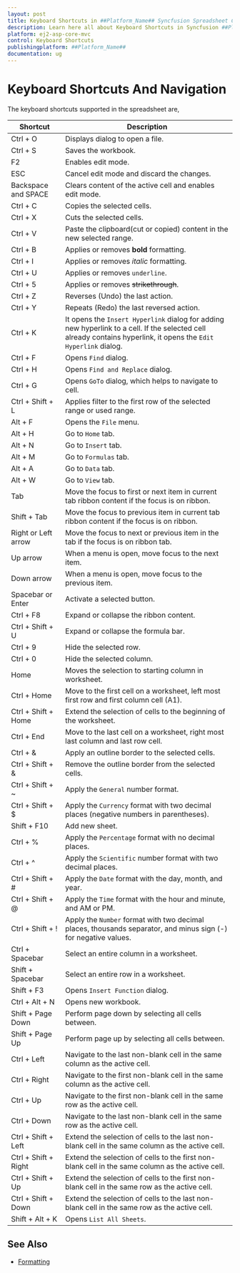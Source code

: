 ```yaml
---
layout: post
title: Keyboard Shortcuts in ##Platform_Name## Syncfusion Spreadsheet Component
description: Learn here all about Keyboard Shortcuts in Syncfusion ##Platform_Name## Spreadsheet component of Syncfusion Essential JS 2 and more.
platform: ej2-asp-core-mvc
control: Keyboard Shortcuts
publishingplatform: ##Platform_Name##
documentation: ug
---
```



# Keyboard Shortcuts And Navigation

The keyboard shortcuts supported in the spreadsheet are,

| Shortcut | Description |
|-------|---------|
| Ctrl + O | Displays dialog to open a file. |
| Ctrl + S | Saves the workbook. |
| F2 | Enables edit mode. |
| ESC | Cancel edit mode and discard the changes. |
| Backspace and SPACE | Clears content of the active cell and enables edit mode. |
| Ctrl + C | Copies the selected cells. |
| Ctrl + X | Cuts the selected cells. |
| Ctrl + V | Paste the clipboard(cut or copied) content in the new selected range. |
| Ctrl + B | Applies or removes **bold** formatting. |
| Ctrl + I | Applies or removes *italic* formatting. |
| Ctrl + U | Applies or removes `underline`. |
| Ctrl + 5 | Applies or removes ~~strikethrough~~. |
| Ctrl + Z | Reverses (Undo) the last action. |
| Ctrl + Y | Repeats (Redo) the last reversed action. |
| Ctrl + K | It opens the `Insert Hyperlink` dialog for adding new hyperlink to a cell. If the selected cell already contains hyperlink, it opens the `Edit Hyperlink` dialog. |
| Ctrl + F | Opens `Find` dialog. |
| Ctrl + H | Opens `Find and Replace` dialog. |
| Ctrl + G | Opens `GoTo` dialog, which helps to navigate to cell. |
| Ctrl + Shift + L | Applies filter to the first row of the selected range or used range. |
| Alt + F | Opens the `File` menu. |
| Alt + H | Go to `Home` tab. |
| Alt + N | Go to `Insert` tab. |
| Alt + M | Go to `Formulas` tab. |
| Alt + A | Go to `Data` tab. |
| Alt + W | Go to `View` tab. |
| Tab | Move the focus to first or next item in current tab ribbon content if the focus is on ribbon. |
| Shift + Tab | Move the focus to previous item in current tab ribbon content if the focus is on ribbon.|
| Right or Left arrow| Move the focus to next or previous item in the tab if the focus is on ribbon tab.|
| Up arrow | When a menu is open, move focus to the next item. |
| Down arrow | When a menu is open, move focus to the previous item. |
| Spacebar or Enter | Activate a selected button. |
| Ctrl + F8  | Expand or collapse the ribbon content. |
| Ctrl + Shift + U | Expand or collapse the formula bar. |
| Ctrl + 9 | Hide the selected row. |
| Ctrl + 0 | Hide the selected column. |
| Home | Moves the selection to starting column in worksheet. |
| Ctrl + Home | Move to the first cell on a worksheet, left most first row and first column cell (A1). |
| Ctrl + Shift + Home | Extend the selection of cells to the beginning of the worksheet. |
| Ctrl + End | Move to the last cell on a worksheet, right most last column and last row cell. |
| Ctrl + & | Apply an outline border to the selected cells. |
| Ctrl + Shift + & | Remove the outline border from the selected cells. |
| Ctrl + Shift + ~ | Apply the `General` number format. |
| Ctrl + Shift + $ | Apply the `Currency` format with two decimal places (negative numbers in parentheses). |
| Shift + F10 | Add new sheet. |
| Ctrl + % | Apply the `Percentage` format with no decimal places. |
| Ctrl + ^ | Apply the `Scientific` number format with two decimal places. |
| Ctrl + Shift + # |Apply the `Date` format with the day, month, and year. |
| Ctrl + Shift + @ | Apply the `Time` format with the hour and minute, and AM or PM. |
| Ctrl + Shift + ! | Apply the `Number` format with two decimal places, thousands separator, and minus sign (-) for negative values. |
| Ctrl + Spacebar | Select an entire column in a worksheet. |
| Shift + Spacebar | Select an entire row in a worksheet. |
| Shift + F3 | Opens `Insert Function` dialog. |
| Ctrl + Alt + N | Opens new workbook. |
| Shift + Page Down | Perform page down by selecting all cells between. |
| Shift + Page Up | Perform page up by selecting all cells between. |
| Ctrl + Left | Navigate to the last non-blank cell in the same column as the active cell. |
| Ctrl + Right | Navigate to the first non-blank cell in the same column as the active cell. |
| Ctrl + Up | Navigate to the first non-blank cell in the same row as the active cell. |
| Ctrl + Down | Navigate to the last non-blank cell in the same row as the active cell. |
| Ctrl + Shift + Left | Extend the selection of cells to the last non-blank cell in the same column as the active cell. |
| Ctrl + Shift + Right | Extend the selection of cells to the first non-blank cell in the same column as the active cell. |
| Ctrl + Shift + Up | Extend the selection of cells to the first non-blank cell in the same row as the active cell. |
| Ctrl + Shift + Down | Extend the selection of cells to the last non-blank cell in the same row as the active cell. |
| Shift + Alt + K | Opens `List All Sheets`. |

## See Also

* [Formatting](./formatting)